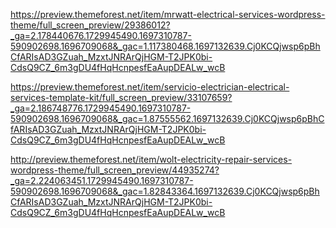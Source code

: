 https://preview.themeforest.net/item/mrwatt-electrical-services-wordpress-theme/full_screen_preview/29386012?_ga=2.178440676.1729945490.1697310787-590902698.1696709068&_gac=1.117380468.1697132639.Cj0KCQjwsp6pBhCfARIsAD3GZuah_MzxtJNRArQjHGM-T2JPK0bi-CdsQ9CZ_6m3gDU4fHqHcnpesfEaAupDEALw_wcB

https://preview.themeforest.net/item/servicio-electrician-electrical-services-template-kit/full_screen_preview/33107659?_ga=2.186748776.1729945490.1697310787-590902698.1696709068&_gac=1.87555562.1697132639.Cj0KCQjwsp6pBhCfARIsAD3GZuah_MzxtJNRArQjHGM-T2JPK0bi-CdsQ9CZ_6m3gDU4fHqHcnpesfEaAupDEALw_wcB


http://preview.themeforest.net/item/wolt-electricity-repair-services-wordpress-theme/full_screen_preview/44935274?_ga=2.224063451.1729945490.1697310787-590902698.1696709068&_gac=1.82843364.1697132639.Cj0KCQjwsp6pBhCfARIsAD3GZuah_MzxtJNRArQjHGM-T2JPK0bi-CdsQ9CZ_6m3gDU4fHqHcnpesfEaAupDEALw_wcB